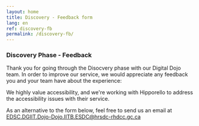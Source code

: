 ```yaml
---
layout: home
title: Discovery - Feedback form
lang: en
ref: discovery-fb
permalink: /discovery-fb/
---
```


### Discovery Phase - Feedback

Thank you for going through the Disocvery phase with our Digital Dojo team. In order to improve our service, we would appreciate any feedback you and your team have about the experience:




<p>We highly value accessibility, and we're working with Hipporello to address the accessibility issues with their service. 

As an alternative to the form below, feel free to send us an email at <a href="mailto:EDSC.DGIIT.DOJO-DOJO.IITB.ESDC@hrsdc-rhdcc.gc.ca">EDSC.DGIIT.Dojo-Dojo.IITB.ESDC@hrsdc-rhdcc.gc.ca</a></p>


<script src="https://portal.hipporello.net/default/embed.js?formId=9ca192a8707844c5971bf9d29af955d6"></script>


